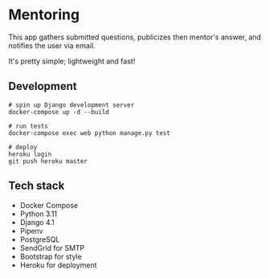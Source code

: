 # Mentoring

This app gathers submitted questions, publicizes then mentor's answer, and notifies the user via email.

It's pretty simple; lightweight and fast!

## Development

```
# spin up Django development server
docker-compose up -d --build

# run tests
docker-compose exec web python manage.py test

# deploy
heroku login
git push heroku master
```

## Tech stack

* Docker Compose
* Python 3.11
* Django 4.1
* Pipenv
* PostgreSQL
* SendGrid for SMTP
* Bootstrap for style
* Heroku for deployment
